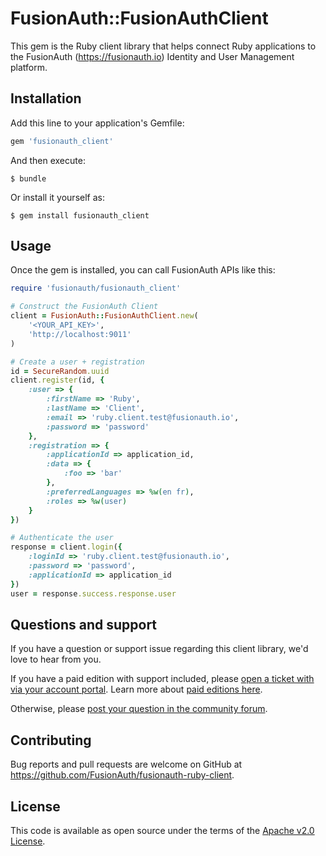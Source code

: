 # FusionAuth::FusionAuthClient

This gem is the Ruby client library that helps connect Ruby applications to the FusionAuth (https://fusionauth.io) Identity and User Management platform.

## Installation

Add this line to your application's Gemfile:

```ruby
gem 'fusionauth_client'
```

And then execute:

    $ bundle

Or install it yourself as:

    $ gem install fusionauth_client

## Usage

Once the gem is installed, you can call FusionAuth APIs like this:

```ruby
require 'fusionauth/fusionauth_client'

# Construct the FusionAuth Client
client = FusionAuth::FusionAuthClient.new(
    '<YOUR_API_KEY>', 
    'http://localhost:9011'
)

# Create a user + registration
id = SecureRandom.uuid
client.register(id, {
    :user => {
        :firstName => 'Ruby',
        :lastName => 'Client',
        :email => 'ruby.client.test@fusionauth.io',
        :password => 'password'
    },
    :registration => {
        :applicationId => application_id,
        :data => {
            :foo => 'bar'
        },
        :preferredLanguages => %w(en fr),
        :roles => %w(user)
    }
})

# Authenticate the user
response = client.login({
    :loginId => 'ruby.client.test@fusionauth.io',
    :password => 'password',
    :applicationId => application_id
})
user = response.success.response.user
```

## Questions and support

If you have a question or support issue regarding this client library, we'd love to hear from you.

If you have a paid edition with support included, please [open a ticket with via your account portal](https://account.fusionauth.io/account/support/). Learn more about [paid editions here](https://fusionauth.io/pricing/).

Otherwise, please [post your question in the community forum](https://fusionauth.io/community/forum/).

## Contributing

Bug reports and pull requests are welcome on GitHub at https://github.com/FusionAuth/fusionauth-ruby-client.

## License

This code is available as open source under the terms of the [Apache v2.0 License](https://opensource.org/licenses/Apache-2.0).

